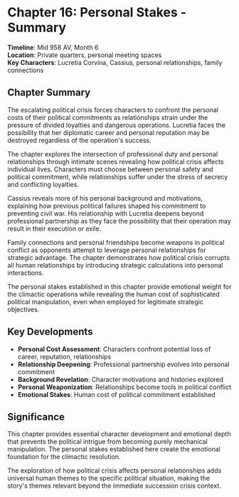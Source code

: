 # Chapter 16: Personal Stakes - Summary

**Timeline**: Mid 958 AV, Month 6  
**Location**: Private quarters, personal meeting spaces  
**Key Characters**: Lucretia Corvina, Cassius, personal relationships, family connections

## Chapter Summary

The escalating political crisis forces characters to confront the personal costs of their political commitments as relationships strain under the pressure of divided loyalties and dangerous operations. Lucretia faces the possibility that her diplomatic career and personal reputation may be destroyed regardless of the operation's success.

The chapter explores the intersection of professional duty and personal relationships through intimate scenes revealing how political crisis affects individual lives. Characters must choose between personal safety and political commitment, while relationships suffer under the stress of secrecy and conflicting loyalties.

Cassius reveals more of his personal background and motivations, explaining how previous political failures shaped his commitment to preventing civil war. His relationship with Lucretia deepens beyond professional partnership as they face the possibility that their operation may result in their execution or exile.

Family connections and personal friendships become weapons in political conflict as opponents attempt to leverage personal relationships for strategic advantage. The chapter demonstrates how political crisis corrupts all human relationships by introducing strategic calculations into personal interactions.

The personal stakes established in this chapter provide emotional weight for the climactic operations while revealing the human cost of sophisticated political manipulation, even when employed for legitimate strategic objectives.

## Key Developments

- **Personal Cost Assessment**: Characters confront potential loss of career, reputation, relationships
- **Relationship Deepening**: Professional partnership evolves into personal commitment
- **Background Revelation**: Character motivations and histories explored
- **Personal Weaponization**: Relationships become tools in political conflict
- **Emotional Stakes**: Human cost of political commitment established

## Significance

This chapter provides essential character development and emotional depth that prevents the political intrigue from becoming purely mechanical manipulation. The personal stakes established here create the emotional foundation for the climactic resolution.

The exploration of how political crisis affects personal relationships adds universal human themes to the specific political situation, making the story's themes relevant beyond the immediate succession crisis context.
